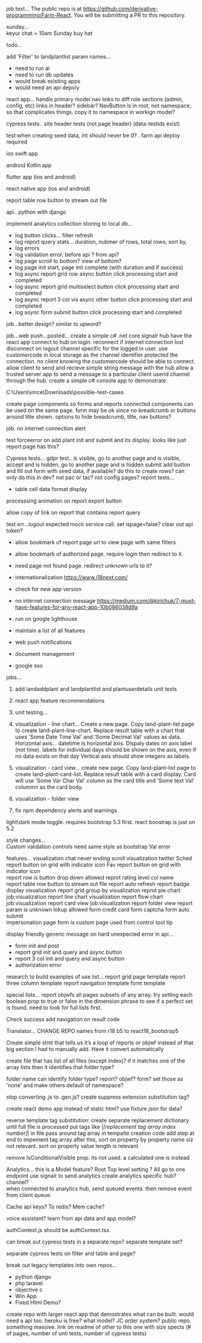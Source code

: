 job text...
The public repo is at https://github.com/derivative-programming/Farm-React.
You will be submitting a PR to this repository.


sunday...  
keyur chat = 10am Sunday
buy hat 

todo...        
  
  

add 'Filter' to landplantlist param names...
- need to run ai
- need to run db updates
- would break existing apps
- would need an api depoly


react app... handle primary model nav links to diff role sections (admin, config, etc)
links in header? sidebar? NavButton is in root, not namespace, so that complicates things. copy it to namespace in 
workign model?

cypress tests..
site header tests (not page header) (data-testids exist)
 
 
test:when creating seed data, int should never be 0? . farm api deploy required
   
ios swift app 

android Kotlin app

flutter app (ios and android)

react native app (ios and android)

report table row button to stream out file 
 
 api...python with django

implement analytics collection storing to local db...  
- log button clicks... filter refresh
- log report query stats... duration, nubmer of rows, total rows, sort by, 
- log errors 
- log validation error. before api ? from api? 
- log page scroll to bottom? view of bottom?
- log page init start, page init complete (with duration and if success)
- log async report grid row async button click processing start and completed
- log async report grid multiselect button click processing start and completed
- log async report 3 col vis async other button click processing start and completed 
- log async form submit button click processing start and completed




job...better design? similar to upword?
 
job...web push...posted...
create a simple c# .net core signalr hub
have the react app connect to hub on login. 
reconnect if internet connection lost
disconnect on logout
channel specific for the logged in user. use customercode in local storage as the channel identifier 
protected the connection. no client knowing the customercode should be able to connect.
allow client to send and recieve simple string message with the hub
allow a trusted server app to send a message to a particular client userid channel through the hub. create a simple c# console app to demonstrate. 

C:\Users\vince\Downloads\possible-test-cases 
 

create page components so forms and reports connected components can be used on the same page. form may be ok since no breadcrumb or buttons around title shown. options to hide breadcrumb, title, nav buttons?
  

job: no internet connection alert
  
test forceerror on add plant init and submit and its display.
    looks like just report page has this?



Cypress tests... 
gdpr test.. is visible, go to another page and is visible, accept and is hidden, go to another page and is hidden
submit add button and fill out form with seed data, if available? do this to create rows? can only do this in dev? not pac or tac? not config pages?
report tests...
- table cell data format display  


processsing animation on report export button
   
allow copy of link on report that contains report query

test err...logout expected mock service call. set ispage=false? clear out api token? 
    
- allow bookmark of report page url to view page with same filters

- allow bookmark of authorized page. require login then redirect to it. 

- need page not found page.  redirect unknown urls to it?
   
- internationalization https://www.i18next.com/
- check for new app version
- no internet connection message  https://medium.com/@kirichuk/7-must-have-features-for-any-react-app-10b086038d9a
- run on google lighthouse 
- maintain a list of all features 
- web push notifications
- document management
- google sso


jobs... 
 
1. add landaddplant and landplantlist and plantuserdetails unit tests 
 
4. react app feature recommendations
 
6. unit testing...
 
  


7. visualization - line chart...
Create a new page.  Copy land-plant-list page to create land-plant-line-chart.  Replace result table with a chart that uses 'Some Date Time Val' and 'Some Decimal Val' values as data. 
Horizontal axis... datetime is horizontal axis. Dispaly dates on axis label (not time). labels for individual days should be shown on the axis, even if no data exists on that day
Vertical axis should show integers as labels. 

8. visualization - card view...
create new page. Copy land-plant-list page to create land-plant-card-list. Replace result table with a card display.  Card will use 'Some Var Char Val' column as the card title and 'Some text Val' colummn as the card body. 

9. visualization - folder view

10. fix npm dependency alerts and warnings 
 


light\dark mode toggle. requires bootstrap 5.3 first. react boostrap is just on 5.2

style changes...   
Custom validation controls need same style as bootstrap Val error  

features... 
visualization chat 
never ending scroll
visualization twitter 
Sched report button on grid with indicator icon
Fav report button on grid with indicator icon  
report row is button drop down allowed
reprot rating level col name  
report table row button to stream out file 
report auto refresh
report badge display 
visualization report grid group by
visualization reprot pie chart
job:visualization report line chart
visualization report flow chart
job:visualization report card view
job:visualization report folder view
report param is unknown lokup allowed
form credit card
form captcha
form auto submit   
impersonation page
form is custom page used
from control tool tip  

display friendly generic message on hard unexpected error in api... 
- form init and post 
- report grid init and query and async button
- report 3 col init and query and async button
- authorization error


research to build examples of use list...
report grid page template
report three column template
report navigation template
form template
 
 
   

special lists...
report
objwfs
all pages 
subsets of any array. try setting each boolean prop to true or false in the dimension phrase to see if a perfect set is found. need to look for full lists first. 
  
  
Check success add navigation on result code 

Translator… 
CHANGE REPO names from r18 b5 to react18_bootstrap5
 
 

Create simple stmt that tells us it’s a loop of reports or objwf instead of that big section I had to manually add. Have it convert automatically
 
create file that has list of all files (except index)?  if it matches one of the array lists then it identifies that folder type?

folder name can identify folder type? report? objwf? form? set those as 'none' and make others default of namespace?

stop converting .js to .gen.js? create suppress extension substitution tag?

create react demo app instead of static html? use fixture json for data?


reverse template tag substitution: 
create separate replacement dictionary until full file is processed
put tags like |*[replacement tag array index number]*| in file
pass around tag array in tempalte creation code
add step at end to impement tag array
after this, sort on property by property name siz not relevant. 
sort on property value length is relevant

remove IsConditionalVisible prop. its not used. a calculated one is instead

Analytics… 
this is a Model feature?  Root Top level setting ? 
All go to one endpoint 
use signalr to send analytics
create analytics specific hub? channel?  
when connected to analytics hub, send queued events. then remove event from client queue.

Cache api keys? To redis? Mem cache?

voice assistant?
learn from api data and app model?


authContext.js should be authContext.tsx. 

can break out cypress tests in a separate repo? separate template set? 


separate cypress tests on filter and table and page?  


break out legacy templates into own repos...
- python django
- php laravel
- objective c
- Win App
- Fixed Html Demo?

create repo with larger react app that demostrates what can be built.  would need a api too. heroku is free?
what model? JC order system? public repo. something massive. link on readme of other to this one with size spects (# of pages, number of unti tests, number of cypress tests)
